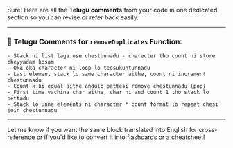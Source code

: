 Sure! Here are all the **Telugu comments** from your code in one dedicated section so you can revise or refer back easily:

---

### 📝 **Telugu Comments for `removeDuplicates` Function:**

```text
- Stack ni list laga use chestunnadu - charecter tho count ni store cheyyadam kosam
- Oka oka character ni loop lo teesukuntunnadu
- Last element stack lo same character aithe, count ni increment chestunnadu
- Count k ki equal aithe andulo pattesi remove chestunnadu (pop)
- First time vachina char aithe, char ni and count 1 tho stack lo pettadu
- Stack lo unna elements ni character * count format lo repeat chesi join chestunnadu
```

---

Let me know if you want the same block translated into English for cross-reference or if you'd like to convert it into flashcards or a cheatsheet!
